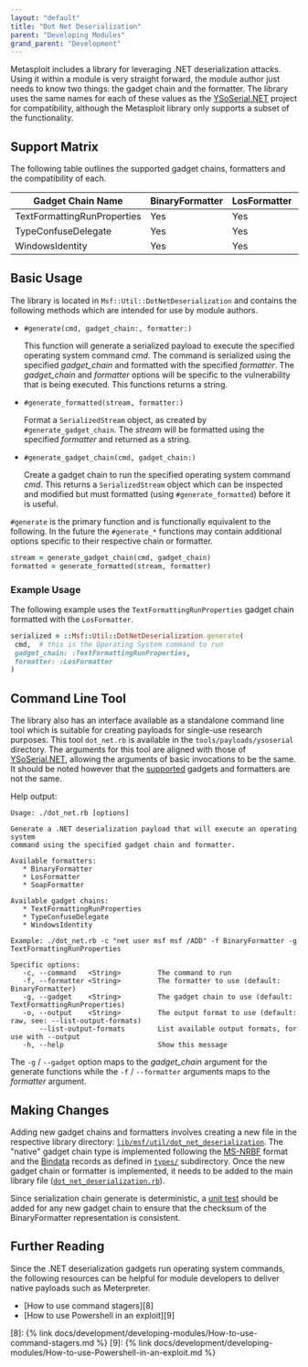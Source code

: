 ```yaml
---
layout: "default"
title: "Dot Net Deserialization"
parent: "Developing Modules"
grand_parent: "Development"
---
```


Metasploit includes a library for leveraging .NET deserialization attacks. Using
it within a module is very straight forward, the module author just needs to
know two things: the gadget chain and the formatter. The library uses the same
names for each of these values as the [YSoSerial.NET][1] project for
compatibility, although the Metasploit library only supports a subset of the
functionality.

## Support Matrix

The following table outlines the supported gadget chains, formatters and the
compatibility of each.

| Gadget Chain Name           | BinaryFormatter | LosFormatter | SoapFormatter |
| --------------------------- | --------------- | ------------ | ------------- |
| TextFormattingRunProperties | Yes             | Yes          | Yes           |
| TypeConfuseDelegate         | Yes             | Yes          | No            |
| WindowsIdentity             | Yes             | Yes          | Yes           |

## Basic Usage

The library is located in `Msf::Util::DotNetDeserialization` and contains the
following methods which are intended for use by module authors.

* `#generate(cmd, gadget_chain:, formatter:)`

    This function will generate a serialized payload to execute the specified
    operating system command *cmd*. The command is serialized using the
    specified *gadget_chain* and formatted with the specified *formatter*. The
    *gadget_chain* and *formatter* options will be specific to the vulnerability
    that is being executed. This functions returns a string.

* `#generate_formatted(stream, formatter:)`

    Format a `SerializedStream` object, as created by `#generate_gadget_chain`.
    The *stream* will be formatted using the specified *formatter* and returned
    as a string.

* `#generate_gadget_chain(cmd, gadget_chain:)`

    Create a gadget chain to run the specified operating system command *cmd*.
    This returns a `SerializedStream` object which can be inspected and modified
    but must formatted (using `#generate_formatted`) before it is useful.

`#generate` is the primary function and is functionally equivalent to the
following. In the future the `#generate_*` functions may contain additional
options specific to their respective chain or formatter.

```ruby
stream = generate_gadget_chain(cmd, gadget_chain)
formatted = generate_formatted(stream, formatter)
```

### Example Usage

The following example uses the `TextFormattingRunProperties` gadget chain
formatted with the `LosFormatter`.

```ruby
serialized = ::Msf::Util::DotNetDeserialization.generate(
 cmd,  # this is the Operating System command to run
 gadget_chain: :TextFormattingRunProperties,
 formatter: :LosFormatter
)
```

## Command Line Tool

The library also has an interface available as a standalone command line tool
which is suitable for creating payloads for single-use research purposes. This
tool `dot_net.rb` is available in the `tools/payloads/ysoserial` directory. The
arguments for this tool are aligned with those of [YSoSerial.NET][1], allowing
the arguments of basic invocations to be the same. It should be noted however
that the [supported](#support-matrix) gadgets and formatters are not the same.

Help output:

```
Usage: ./dot_net.rb [options]

Generate a .NET deserialization payload that will execute an operating system
command using the specified gadget chain and formatter.

Available formatters:
   * BinaryFormatter
   * LosFormatter
   * SoapFormatter

Available gadget chains:
   * TextFormattingRunProperties
   * TypeConfuseDelegate
   * WindowsIdentity

Example: ./dot_net.rb -c "net user msf msf /ADD" -f BinaryFormatter -g TextFormattingRunProperties

Specific options:
   -c, --command   <String>         The command to run
   -f, --formatter <String>         The formatter to use (default: BinaryFormatter)
   -g, --gadget    <String>         The gadget chain to use (default: TextFormattingRunProperties)
   -o, --output    <String>         The output format to use (default: raw, see: --list-output-formats)
       --list-output-formats        List available output formats, for use with --output
   -h, --help                       Show this message
```

The `-g` / `--gadget` option maps to the *gadget_chain* argument for the
generate functions while the `-f` / `--formatter` arguments maps to the
*formatter* argument.

## Making Changes

Adding new gadget chains and formatters involves creating a new file in the
respective library directory: [`lib/msf/util/dot_net_deserialization`][2]. The
"native" gadget chain type is implemented following the [MS-NRBF][3] format and
the [Bindata][4] records as defined in [`types/`][5] subdirectory. Once the new
gadget chain or formatter is implemented, it needs to be added to the main
library file ([`dot_net_deserialization.rb`][6]).

Since serialization chain generate is deterministic, a [unit test][7] should be
added for any new gadget chain to ensure that the checksum of the
BinaryFormatter representation is consistent.

## Further Reading
Since the .NET deserialization gadgets run operating system commands, the
following resources can be helpful for module developers to deliver native
payloads such as Meterpreter.

* [How to use command stagers][8]
* [How to use Powershell in an exploit][9]

[1]: https://github.com/pwntester/ysoserial.net
[2]: https://github.com/rapid7/metasploit-framework/tree/master/lib/msf/util/dot_net_deserialization
[3]: https://docs.microsoft.com/en-us/openspecs/windows_protocols/ms-nrbf/75b9fe09-be15-475f-85b8-ae7b7558cfe5
[4]: https://github.com/dmendel/bindata
[5]: https://github.com/rapid7/metasploit-framework/tree/master/lib/msf/util/dot_net_deserialization/types
[6]: https://github.com/rapid7/metasploit-framework/blob/master/lib/msf/util/dot_net_deserialization.rb
[7]: https://github.com/rapid7/metasploit-framework/blob/master/spec/lib/msf/util/dot_net_deserialization_spec.rb
[8]: {% link docs/development/developing-modules/How-to-use-command-stagers.md %}
[9]: {% link docs/development/developing-modules/How-to-use-Powershell-in-an-exploit.md %}
